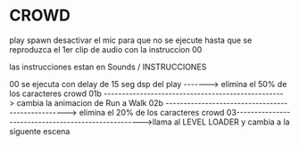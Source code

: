 # CROWD
 play
 spawn
 desactivar el mic para que no se ejecute hasta que se reproduzca el 1er clip de audio con la instruccion 00
 
 las instrucciones estan en 
 Sounds / INSTRUCCIONES 
 
 00 se ejecuta con delay de 15 seg dsp del play -------> elimina el 50% de los caracteres crowd
 01b --------------------------------------------------> cambia la animacion de Run a Walk
 02b --------------------------------------------------> elimina el 20% de los caracteres crowd
 03---------------------------------------------------->llama al LEVEL LOADER y cambia a la siguente escena
